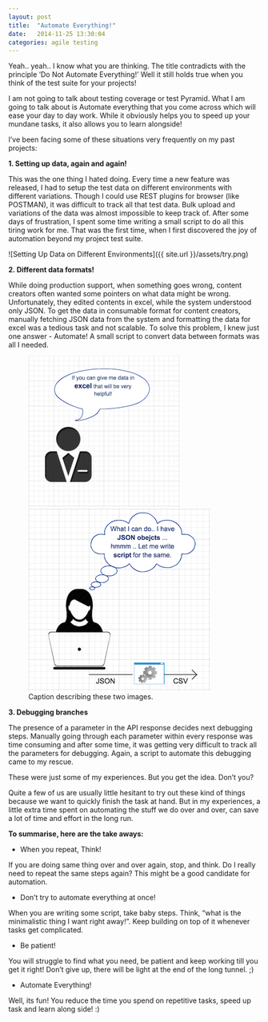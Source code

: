 ```yaml
---
layout: post
title:  "Automate Everything!"
date:   2014-11-25 13:30:04
categories: agile testing
---
```

Yeah.. yeah.. I know what you are thinking. The title contradicts with the principle ‘Do Not Automate Everything!’ Well it still holds  true when you think of the test suite for your projects!

I am not going to talk about testing coverage or test Pyramid. What I am going to talk about is Automate everything that you come across which will ease your day to day work. While it obviously helps you to speed up your mundane tasks, it also allows you to learn alongside!

I’ve been facing some of these situations very frequently on my past projects:

**1. Setting up data, again and again!**

This was the one thing I hated doing. Every time a new feature was released, I had to setup the test data on different environments with different variations. Though I could use REST plugins for browser (like POSTMAN), it was difficult to track all that test data. Bulk upload and variations of the data was almost impossible to keep track of.
After some days of frustration, I spent some time writing a small script to do all this tiring work for me. That was the first time, when I first discovered the joy of automation beyond my project test suite.


![Setting Up Data on Different Environments]({{ site.url }}/assets/try.png)



**2. Different data formats!**

While doing production support, when something goes wrong, content creators often wanted some pointers on what data might be wrong. Unfortunately, they edited contents in excel, while the system understood only JSON. To get the data in consumable format for content creators, manually fetching JSON data from the system and formatting the data for excel was a tedious task and not scalable. To solve this problem, I knew just one answer - Automate! A small script to convert data between formats was all I needed.

<figure class="half">
	<img src="/assets/data_format_01.png" alt="">
	<img src="/assets/data_format_02.png" alt="">
	<figcaption>Caption describing these two images.</figcaption>
</figure>


**3. Debugging branches**

The presence of a parameter in the API response decides next debugging steps. Manually going through each parameter within every response was time consuming and after some time, it was getting very difficult to track all the parameters for debugging. Again, a script to automate this debugging came to my rescue.

These were just some of my experiences. But you get the idea. Don’t you?

Quite a few of us are usually little hesitant to try out these kind of things because we want to quickly finish the task at hand. But in my experiences, a little extra time spent on automating the stuff we do over and over, can save a lot of time and effort in the long run.

**To summarise, here are the take aways:**

* When you repeat, Think!

If you are doing same thing over and over again, stop, and think. Do I really need to repeat the same steps again? This might be a good candidate for automation.

* Don’t try to automate everything at once!

When you are writing some script, take baby steps. Think, “what is the minimalistic thing I want right away!”. Keep building on top of it whenever tasks get complicated.

* Be patient!

You will struggle to find what you need, be patient and keep working till you get it right! Don’t give up, there will be light at the end of the long tunnel. ;)

* Automate Everything!

Well, its fun! You reduce the time you spend on repetitive tasks, speed up task and learn along side! :)

